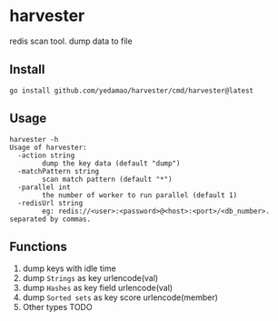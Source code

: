 # harvester
redis scan tool. dump data to file

## Install
```
go install github.com/yedamao/harvester/cmd/harvester@latest
```

## Usage
```
harvester -h
Usage of harvester:
  -action string
        dump the key data (default "dump")
  -matchPattern string
        scan match pattern (default "*")
  -parallel int
        the number of worker to run parallel (default 1)
  -redisUrl string
        eg: redis://<user>:<password>@<host>:<port>/<db_number>. separated by commas.
```

## Functions
1. dump keys with idle time
2. dump `Strings` as key urlencode(val)
3. dump `Hashes` as key field urlencode(val)
4. dump `Sorted sets` as key score urlencode(member)
5. Other types TODO
